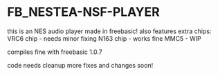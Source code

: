 # FB_NESTEA-NSF-PLAYER

this is an NES audio player made in freebasic!
also features extra chips:
VRC6 chip - needs minor fixing
N163 chip - works fine
MMC5 - WIP

compiles fine with freebasic 1.0.7

code needs cleanup more fixes and changes soon!
